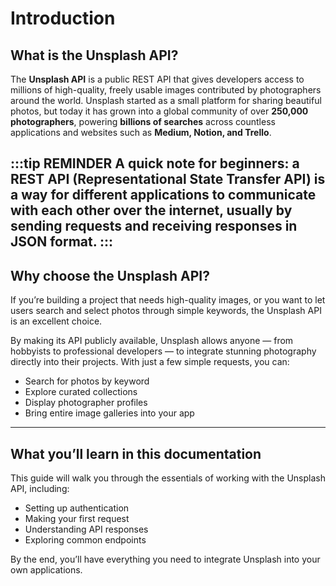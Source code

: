 # Introduction

## What is the Unsplash API?

The **Unsplash API** is a public REST API that gives developers access to millions of high-quality, freely usable images contributed by photographers around the world. Unsplash started as a small platform for sharing beautiful photos, but today it has grown into a global community of over **250,000 photographers**, powering **billions of searches** across countless applications and websites such as **Medium, Notion, and Trello**.

:::tip REMINDER
A quick note for beginners: a **REST API** (Representational State Transfer API) is a way for different applications to communicate with each other over the internet, usually by sending requests and receiving responses in JSON format.
:::
---

## Why choose the Unsplash API?

If you’re building a project that needs high-quality images, or you want to let users search and select photos through simple keywords, the Unsplash API is an excellent choice.

By making its API publicly available, Unsplash allows anyone — from hobbyists to professional developers — to integrate stunning photography directly into their projects. With just a few simple requests, you can:

* Search for photos by keyword
* Explore curated collections
* Display photographer profiles
* Bring entire image galleries into your app

---

## What you’ll learn in this documentation

This guide will walk you through the essentials of working with the Unsplash API, including:

* Setting up authentication
* Making your first request
* Understanding API responses
* Exploring common endpoints

By the end, you’ll have everything you need to integrate Unsplash into your own applications.

